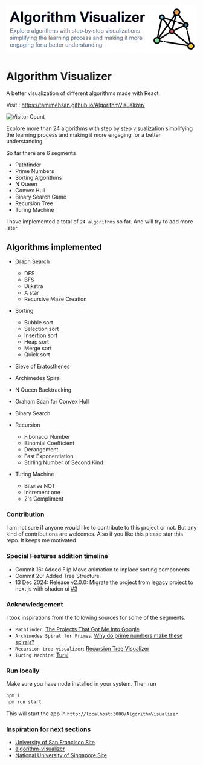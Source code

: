 
![banner](Assets/banner.png)
# Algorithm Visualizer

A better visualization of different algorithms made with React. 

Visit : https://tamimehsan.github.io/AlgorithmVisualizer/

![Visitor Count](https://visitor-badge.laobi.icu/badge?page_id=TamimEhsan.AlgorithmVisualizer)

Explore more than 24 algorithms with step by step visualization simplifying the learning process and making it more engaging for a better understanding. 

So far there are 6 segments  
- Pathfinder
- Prime Numbers
- Sorting Algorithms
- N Queen
- Convex Hull
- Binary Search Game
- Recursion Tree
- Turing Machine

I have implemented a total of `24 algorithms` so far. And will try to add more later.  

## Algorithms implemented 

- Graph Search
  - DFS
  - BFS
  - Dijkstra
  - A star
  - Recursive Maze Creation
- Sorting
  - Bubble sort
  - Selection sort
  - Insertion sort
  - Heap sort
  - Merge sort
  - Quick sort
- Sieve of Eratosthenes
- Archimedes Spiral
- N Queen Backtracking
- Graham Scan for Convex Hull
- Binary Search
- Recursion
  - Fibonacci Number
  - Binomial Coefficient
  - Derangement
  - Fast Exponentiation
  - Stirling Number of Second Kind

- Turing Machine
  - Bitwise NOT
  - Increment one
  - 2's Compliment



### Contribution
I am not sure if anyone would like to contribute to this project or not. But any kind of contributions are welcomes. Also if you like this please star this repo. It keeps me motivated.

### Special Features addition timeline

- Commit 16: Added Flip Move animation to inplace sorting components
- Commit 20: Added Tree Structure
- 13 Dec 2024: Release v2.0.0: Migrate the project from legacy project to next js with shadcn ui [#3](https://github.com/TamimEhsan/AlgorithmVisualizer/pull/3)

### Acknowledgement

I took inspirations from the following sources for some of the segments.
- `Pathfinder`: [The Projects That Got Me Into Google](https://youtu.be/n4t_-NjY_Sg)
- `Archimedes Spiral for Primes`: [Why do prime numbers make these spirals? ](https://youtu.be/EK32jo7i5LQ)
- `Recursion tree visualizer`: [Recursion Tree Visualizer](https://github.com/brpapa/recursion-tree-visualizer)
- `Turing Machine`: [Tursi](https://github.com/schaetzc/tursi)

### Run locally

Make sure you have node installed in your system. Then run
```bash
npm i
npm run start
```
This will start the app in `http://localhost:3000/AlgorithmVisualizer`

### Inspiration for next sections

- [University of San Francisco Site](https://www.cs.usfca.edu/~galles/visualization/Algorithms.html) 
- ​[algorithm-visualizer](https://github.com/algorithm-visualizer)
- [National University of Singapore Site](https://visualgo.net/en)

